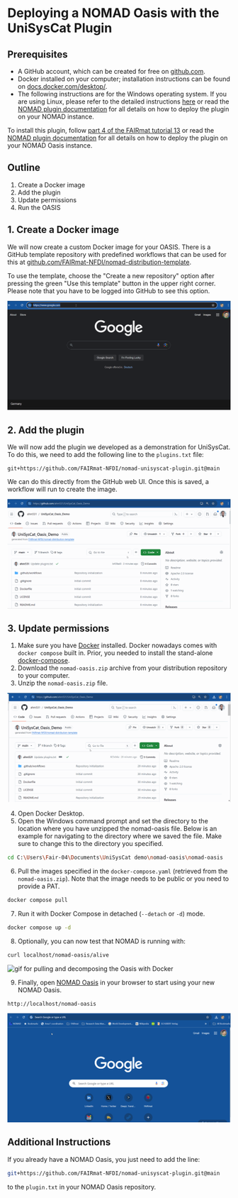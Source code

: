 # Deploying a NOMAD Oasis with the UniSysCat Plugin

## Prerequisites
- A GitHub account, which can be created for free on [github.com](https://github.com/signup?ref_cta=Sign+up&ref_loc=header+logged+out&ref_page=%2F&source=header-home).
- Docker installed on your computer; installation instructions can be found on [docs.docker.com/desktop/](https://docs.docker.com/desktop/).
- The following instructions are for the Windows operating system. If you are using Linux, please refer to the detailed instructions [here](https://github.com/FAIRmat-NFDI/AreaA-Examples/tree/main/tutorial13/part4) or read the [NOMAD plugin documentation](https://nomad-lab.eu/prod/v1/staging/docs/howto/oasis/plugins_install.html) for all details on how to deploy the plugin on your NOMAD instance.

To install this plugin, follow [part 4 of the FAIRmat tutorial 13](https://github.com/FAIRmat-NFDI/AreaA-Examples/tree/main/tutorial13/part4) or read the [NOMAD plugin documentation](https://nomad-lab.eu/prod/v1/staging/docs/plugins/plugins.html#add-a-plugin-to-your-nomad) for all details on how to deploy the plugin on your NOMAD Oasis instance.

## Outline
1. Create a Docker image
2. Add the plugin
3. Update permissions
4. Run the OASIS

## 1. Create a Docker image
We will now create a custom Docker image for your OASIS. There is a GitHub template repository with predefined workflows that can be used for this at [github.com/FAIRmat-NFDI/nomad-distribution-template](https://github.com/FAIRmat-NFDI/nomad-distribution-template).

To use the template, choose the "Create a new repository" option after pressing the green "Use this template" button in the upper right corner. Please note that you have to be logged into GitHub to see this option.

![gif for creating an Oasis deployment on GitHub](../images/Deploying%20Oasis%20with%20plugin.gif)

## 2. Add the plugin
We will now add the plugin we developed as a demonstration for UniSysCat. To do this, we need to add the following line to the `plugins.txt` file:

```
git+https://github.com/FAIRmat-NFDI/nomad-unisyscat-plugin.git@main
```

We can do this directly from the GitHub web UI. Once this is saved, a workflow will run to create the image.

![gif for adding the plugin to NOMAD Oasis deployment](../images/Deploying%20Oasis%20with%20plugin%202.gif)

## 3. Update permissions
1. Make sure you have [Docker](https://docs.docker.com/engine/install/) installed. Docker nowadays comes with `docker compose` built in. Prior, you needed to install the stand-alone [docker-compose](https://docs.docker.com/compose/install/).
2. Download the `nomad-oasis.zip` archive from your distribution repository to your computer.
3. Unzip the `nomad-oasis.zip` file.

![gif for downloading and unzipping the Oasis file](../images/Deploying%20Oasis%20with%20plugin%203.gif)

4. Open Docker Desktop.
5. Open the Windows command prompt and set the directory to the location where you have unzipped the nomad-oasis file. Below is an example for navigating to the directory where we saved the file. Make sure to change this to the directory you specified.

```sh
cd C:\Users\Fair-04\Documents\UniSysCat demo\nomad-oasis\nomad-oasis
```

6. Pull the images specified in the `docker-compose.yaml` (retrieved from the `nomad-oasis.zip`). Note that the image needs to be public or you need to provide a PAT.

```sh
docker compose pull
```

7. Run it with Docker Compose in detached (`--detach` or `-d`) mode.

```sh
docker compose up -d
```

8. Optionally, you can now test that NOMAD is running with:

```sh
curl localhost/nomad-oasis/alive
```

![gif for pulling and decomposing the Oasis with Docker](../images/Deploying%20Oasis%20with%20plugin%204.gif)

9. Finally, open [NOMAD Oasis](http://localhost/nomad-oasis) in your browser to start using your new NOMAD Oasis.

```sh
http://localhost/nomad-oasis
```

![gif for accessing NOMAD Oasis locally](../images/Deploying%20Oasis%20with%20plugin%205.gif)

## Additional Instructions
If you already have a NOMAD Oasis, you just need to add the line:

```sh
git+https://github.com/FAIRmat-NFDI/nomad-unisyscat-plugin.git@main
```

to the `plugin.txt` in your NOMAD Oasis repository.